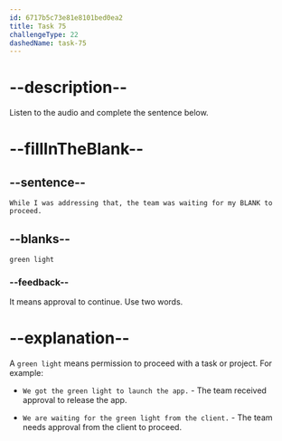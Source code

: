 ```yaml
---
id: 6717b5c73e81e8101bed0ea2
title: Task 75
challengeType: 22
dashedName: task-75
---
```


<!--
AUDIO REFERENCE:
Jake: While I was addressing that, the team was waiting for my green light to proceed.
-->

# --description--

Listen to the audio and complete the sentence below.

# --fillInTheBlank--

## --sentence--

`While I was addressing that, the team was waiting for my BLANK to proceed.`

## --blanks--

`green light`

### --feedback--

It means approval to continue. Use two words.

# --explanation--

A `green light` means permission to proceed with a task or project. For example:

- `We got the green light to launch the app.` - The team received approval to release the app.

- `We are waiting for the green light from the client.` - The team needs approval from the client to proceed.
